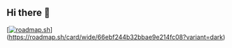 ## Hi there 👋
[[![roadmap.sh](https://roadmap.sh/card/wide/66ebf244b32bbae9e214fc08?variant=dark)](https://roadmap.sh)](https://roadmap.sh/card/wide/66ebf244b32bbae9e214fc08?variant=dark)
<!--
**DevelSSN/DevelSSN** is a ✨ _special_ ✨ repository because its `README.md` (this file) appears on your GitHub profile.

Here are some ideas to get you started:

- 🔭 I’m currently working on ...
- 🌱 I’m currently learning ...
- 👯 I’m looking to collaborate on ...
- 🤔 I’m looking for help with ...
- 💬 Ask me about ...
- 📫 How to reach me: ...
- 😄 Pronouns: ...
- ⚡ Fun fact: ...
-->

